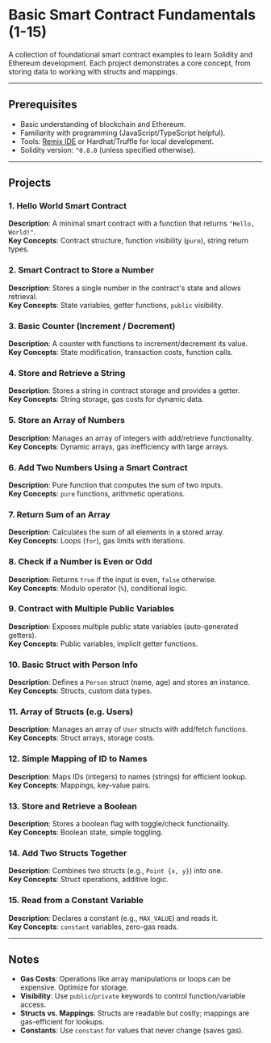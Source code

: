 # Basic Smart Contract Fundamentals (1-15)

A collection of foundational smart contract examples to learn Solidity and Ethereum development. Each project demonstrates a core concept, from storing data to working with structs and mappings.

---

## Prerequisites
- Basic understanding of blockchain and Ethereum.
- Familiarity with programming (JavaScript/TypeScript helpful).
- Tools: [Remix IDE](https://remix.ethereum.org/) or Hardhat/Truffle for local development.
- Solidity version: `^0.8.0` (unless specified otherwise).

---

## Projects

### 1. Hello World Smart Contract  
   **Description**: A minimal smart contract with a function that returns `"Hello, World!"`.  
   **Key Concepts**: Contract structure, function visibility (`pure`), string return types.  

### 2. Smart Contract to Store a Number  
   **Description**: Stores a single number in the contract's state and allows retrieval.  
   **Key Concepts**: State variables, getter functions, `public` visibility.  

### 3. Basic Counter (Increment / Decrement)  
   **Description**: A counter with functions to increment/decrement its value.  
   **Key Concepts**: State modification, transaction costs, function calls.  

### 4. Store and Retrieve a String  
   **Description**: Stores a string in contract storage and provides a getter.  
   **Key Concepts**: String storage, gas costs for dynamic data.  

### 5. Store an Array of Numbers  
   **Description**: Manages an array of integers with add/retrieve functionality.  
   **Key Concepts**: Dynamic arrays, gas inefficiency with large arrays.  

### 6. Add Two Numbers Using a Smart Contract  
   **Description**: Pure function that computes the sum of two inputs.  
   **Key Concepts**: `pure` functions, arithmetic operations.  

### 7. Return Sum of an Array  
   **Description**: Calculates the sum of all elements in a stored array.  
   **Key Concepts**: Loops (`for`), gas limits with iterations.  

### 8. Check if a Number is Even or Odd  
   **Description**: Returns `true` if the input is even, `false` otherwise.  
   **Key Concepts**: Modulo operator (`%`), conditional logic.  

### 9. Contract with Multiple Public Variables  
   **Description**: Exposes multiple public state variables (auto-generated getters).  
   **Key Concepts**: Public variables, implicit getter functions.  

### 10. Basic Struct with Person Info  
   **Description**: Defines a `Person` struct (name, age) and stores an instance.  
   **Key Concepts**: Structs, custom data types.  

### 11. Array of Structs (e.g. Users)  
   **Description**: Manages an array of `User` structs with add/fetch functions.  
   **Key Concepts**: Struct arrays, storage costs.  

### 12. Simple Mapping of ID to Names  
   **Description**: Maps IDs (integers) to names (strings) for efficient lookup.  
   **Key Concepts**: Mappings, key-value pairs.  

### 13. Store and Retrieve a Boolean  
   **Description**: Stores a boolean flag with toggle/check functionality.  
   **Key Concepts**: Boolean state, simple toggling.  

### 14. Add Two Structs Together  
   **Description**: Combines two structs (e.g., `Point {x, y}`) into one.  
   **Key Concepts**: Struct operations, additive logic.  

### 15. Read from a Constant Variable  
   **Description**: Declares a constant (e.g., `MAX_VALUE`) and reads it.  
   **Key Concepts**: `constant` variables, zero-gas reads.  

---

## Notes
- **Gas Costs**: Operations like array manipulations or loops can be expensive. Optimize for storage.
- **Visibility**: Use `public`/`private` keywords to control function/variable access.
- **Structs vs. Mappings**: Structs are readable but costly; mappings are gas-efficient for lookups.
- **Constants**: Use `constant` for values that never change (saves gas).